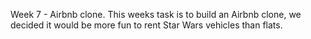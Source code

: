 Week 7 - Airbnb clone.
This weeks task is to build an Airbnb clone, we decided it would be more fun to rent Star Wars vehicles than flats.
